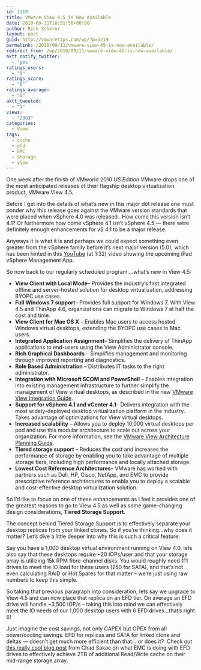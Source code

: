 ```yaml
---
id: 1219
title: VMware View 4.5 is Now Available
date: 2010-09-11T10:31:56+00:00
author: Rick Scherer
layout: post
guid: http://vmwaretips.com/wp/?p=1219
permalink: /2010/09/11/vmware-view-45-is-now-available/
redirect_from: /wp/2010/09/11/vmware-view-45-is-now-available/
aktt_notify_twitter:
  - 'yes'
ratings_users:
  - "0"
ratings_score:
  - "0"
ratings_average:
  - "0"
aktt_tweeted:
  - "1"
views:
  - "2983"
categories:
  - View
tags:
  - cache
  - efd
  - EMC
  - Storage
  - view
---
```

One week after the finish of VMworld 2010 _US Edition_ VMware drops one of the most anticipated releases of their flagship desktop virtualization product, VMware View 4.5.

Before I get into the details of what&#8217;s new in this major dot release one must ponder why this release goes against the VMware version standards that were placed when vSphere 4.0 was released.  How come this version isn&#8217;t 4.1? Or furthermore how come vSphere 4.1 isn&#8217;t vSphere 4.5 &#8212; there were definitely enough enhancements for vS 4.1 to be a major release.



Anyways it is what it is and perhaps we could expect something even greater from the vSphere family before it&#8217;s next major version (5.0), which has been hinted in this <a href="http://www.youtube.com/watch?v=H5aAYOy2RPE" target="_blank">YouTube</a> (at 1:32) video showing the upcoming iPad vSphere Management App.

So now back to our regularly scheduled program&#8230;.what&#8217;s new in View 4.5:

  * **View Client with Local Mode**&#8211; Provides the industry&#8217;s first integrated offline and server-hosted solution for desktop virtualization, addressing BYOPC use cases.
  * **Full Windows 7 support**&#8211; Provides full support for Windows 7. With View 4.5 and ThinApp 4.6, organizations can migrate to Windows 7 at half the cost and time.
  * **View Client for Mac OS X** &#8211; Enables Mac users to access hosted Windows virtual desktops, extending the BYOPC use cases to Mac users.
  * **Integrated Application Assignment**&#8211; Simplifies the delivery of ThinApp applications to end-users using the View Administrator console.
  * **Rich Graphical Dashboards** &#8211; Simplifies management and monitoring through improved reporting and diagnostics.
  * **Role Based Administration** &#8211; Distributes IT tasks to the right administrator.
  * **Integration with Microsoft SCOM and PowerShell** &#8211; Enables integration into existing management infrastructure to further simplify the management of View virtual desktops, as described in the new <a href="http://vmware.com/pdf/view45_integration_guide.pdf" target="_blank">VMware View Integration Guide</a>.
  * **Support for vSphere 4.1 and vCenter 4.1**&#8211; Delivers integration with the most widely-deployed desktop virtualization platform in the industry. Takes advantage of optimizations for View virtual desktops.
  * **Increased scalability** &#8211; Allows you to deploy 10,000 virtual desktops per pod and use this modular architecture to scale out across your organization. For more information, see the <a href="http://vmware.com/pdf/view45_architecture_planning.pdf" target="_blank">VMware View Architecture Planning Guide</a>.
  * **Tiered storage support** &#8211; Reduces the cost and increases the performance of storage by enabling you to take advantage of multiple storage tiers, including high performance and locally attached storage.
  * **Lowest Cost Reference Architectures**&#8211; VMware has worked with partners such as Dell, HP, Cisco, NetApp, and EMC to provide prescriptive reference architectures to enable you to deploy a scalable and cost-effective desktop virtualization solution.

So I&#8217;d like to focus on one of these enhancements as I feel it provides one of the greatest reasons to go to View 4.5 as well as some game-changing design considerations, **Tiered Storage Support**.

The concept behind Tiered Storage Support is to effectively separate your desktop replicas from your linked clones. So if you&#8217;re thinking&#8230;why does it matter? Let&#8217;s dive a little deeper into why this is such a critical feature.

Say you have a 1,000 desktop virtual environment running on View 4.0, lets also say that these desktops require ~20 IOPs/user and that your storage array is utilizing 15k RPM fibre-channel disks. You would roughly need 111 drives to meet the IO load for these users (250 for SATA), and that&#8217;s not even calculating RAID or Hot Spares for that matter &#8211; we&#8217;re just using raw numbers to keep this simple.

So taking that previous paragraph into consideration, lets say we upgrade to View 4.5 and can now place that replica on an EFD tier. On average an EFD drive will handle ~3,500 IOP/s &#8211; taking this into mind we can effectively meet the IO needs of our 1,000 desktop users with 6 EFD drives&#8230;that&#8217;s right 6!

Just imagine the cost savings, not only CAPEX but OPEX from all power/cooling savings. EFD for replicas and SATA for linked clone and deltas &#8212; doesn&#8217;t get much more efficient than that&#8230;.or does it?  Check out <a href="http://virtualgeek.typepad.com/virtual_geek/2010/05/emc-unified-storage-next-generation-efficiency-details.html" target="_blank">this really cool blog post</a> from Chad Sakac on what EMC is doing with EFD drives to effectively achieve 2TB of additional Read/Write cache on their mid-range storage array.